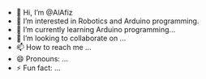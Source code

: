 - 👋 Hi, I’m @AlAfiz
- 👀 I’m interested in Robotics and Arduino programming.
- 🌱 I’m currently learning Arduino programming...
- 💞️ I’m looking to collaborate on ...
- 📫 How to reach me ...
- 😄 Pronouns: ...
- ⚡ Fun fact: ...

<!---
AlAfiz/AlAfiz is a ✨ special ✨ repository because its `README.md` (this file) appears on your GitHub profile.
You can click the Preview link to take a look at your changes.
--->
